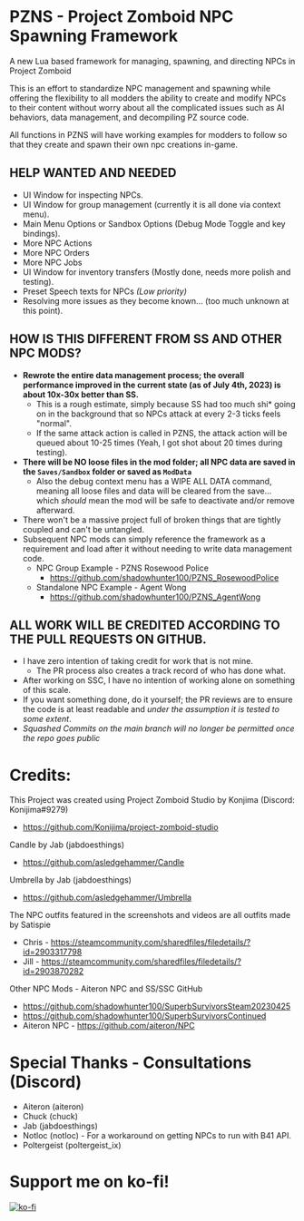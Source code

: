 # __**PZNS - Project Zomboid NPC Spawning Framework**__  
A new Lua based framework for managing, spawning, and directing NPCs in Project Zomboid  
  
This is an effort to standardize NPC management and spawning while offering the flexibility to all modders the ability to create and modify NPCs to their content without worry about all the complicated issues such as AI behaviors, data management, and decompiling PZ source code.  

All functions in PZNS will have working examples for modders to follow so that they create and spawn their own npc creations in-game.  

## __**HELP WANTED AND NEEDED**__  
- UI Window for inspecting NPCs.
- UI Window for group management (currently it is all done via context menu).
- Main Menu Options or Sandbox Options (Debug Mode Toggle and key bindings).
- More NPC Actions
- More NPC Orders
- More NPC Jobs
- UI Window for inventory transfers (Mostly done, needs more polish and testing).
- Preset Speech texts for NPCs *(Low priority)*
- Resolving more issues as they become known... (too much unknown at this point).

## __**HOW IS THIS DIFFERENT FROM SS AND OTHER NPC MODS?**__  
- **Rewrote the entire data management process; the overall performance improved in the current state (as of July 4th, 2023) is about 10x-30x better than SS.**  
   - This is a rough estimate, simply because SS had too much shi* going on in the background that so NPCs attack at every 2-3 ticks feels "normal".  
   - If the same attack action is called in PZNS, the attack action will be queued about 10-25 times (Yeah, I got shot about 20 times during testing).  
- **There will be NO loose files in the mod folder; all NPC data are saved in the ``Saves/Sandbox`` folder or saved as ``ModData``**  
  - Also the debug context menu has a WIPE ALL DATA command, meaning all loose files and data will be cleared from the save... which *should* mean the mod will be safe to deactivate and/or remove afterward.  
- There won't be a massive project full of broken things that are tightly coupled and can't be untangled.  
- Subsequent NPC mods can simply reference the framework as a requirement and load after it without needing to write data management code.  
   - NPC Group Example - PZNS Rosewood Police 
     - https://github.com/shadowhunter100/PZNS_RosewoodPolice
   - Standalone NPC Example - Agent Wong
     - https://github.com/shadowhunter100/PZNS_AgentWong

## __**ALL WORK WILL BE CREDITED ACCORDING TO THE PULL REQUESTS ON GITHUB.**__  
- I have zero intention of taking credit for work that is not mine.  
    - The PR process also creates a track record of who has done what. 
- After working on SSC, I have no intention of working alone on something of this scale.  
- If you want something done, do it yourself; the PR reviews are to ensure the code is at least readable and *under the assumption it is tested to some extent*.  
- *Squashed Commits on the main branch will no longer be permitted once the repo goes public*  

# Credits:  
This Project was created using Project Zomboid Studio by Konjima (Discord: Konijima#9279)  
- https://github.com/Konijima/project-zomboid-studio

Candle by Jab (jabdoesthings)  
- https://github.com/asledgehammer/Candle

Umbrella by Jab (jabdoesthings)  
- https://github.com/asledgehammer/Umbrella

The NPC outfits featured in the screenshots and videos are all outfits made by Satispie
- Chris - https://steamcommunity.com/sharedfiles/filedetails/?id=2903317798
- Jill - https://steamcommunity.com/sharedfiles/filedetails/?id=2903870282

Other NPC Mods - Aiteron NPC and SS/SSC GitHub
- https://github.com/shadowhunter100/SuperbSurvivorsSteam20230425
- https://github.com/shadowhunter100/SuperbSurvivorsContinued
- Aiteron NPC - https://github.com/aiteron/NPC

# Special Thanks - Consultations (Discord)
- Aiteron (aiteron)  
- Chuck (chuck)  
- Jab (jabdoesthings)  
- Notloc (notloc) - For a workaround on getting NPCs to run with B41 API.
- Poltergeist (poltergeist_ix)

# Support me on ko-fi!
[![ko-fi](https://ko-fi.com/img/githubbutton_sm.svg)](https://ko-fi.com/U7U0O1ZTH)
